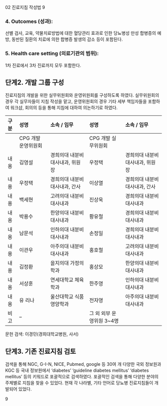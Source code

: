 02 진료지침 작성법 9

### 4. Outcomes (성과):
선별 검사, 교육, 약물치료방법에 대한 혈당관리 효과로 인한 당뇨병성 만성 합병증의 예방, 동반된 질환의 치료에 의한 합병증 발생의 감소 등이 포함된다.

### 5. Health care setting (의료기관의 범위):
1차 진료에서 3차 진료까지 모두 포함한다.

## 단계2. 개발 그룹 구성

진료지침의 개발을 위한 실무위원회와 운영위원회를 구성하도록 하였다. 실무위원회의 경우 각 실무자들이 지침 작성을 맡고, 운영위원회의 경우 기타 세부 책임자들을 포함하여 워크샵, 회의의 등을 통해 지침에 대하여 의논하기로 하였다.

| 구분 | 성명 | 소속 / 임무 | 성명 | 소속 / 임무 |
| :--- | :--- | :--- | :--- | :--- |
| | CPG 개발 운영위원회 | | CPG 개발 실무위원회 | |
| 내용 | 김영설 | 경희의대 내분비대사내과, 위원장 | 우정택 | 경희의대 내분비대사내과, 위원장 |
| 내용 | 우정택 | 경희의대 내분비대사내과, 간사 | 이상열 | 경희의대 내분비대사내과, 간사 |
| 내용 | 백세현 | 고려의대 내분비대사내과 | 진상욱 | 경희의대 내분비대사내과 |
| 내용 | 박용수 | 한양의대 내분비대사내과 | 황유철 | 경희의대 내분비대사내과 |
| 내용 | 남문석 | 인하의대 내분비대사내과 | 손정일 | 경희의대 내분비대사내과 |
| 내용 | 이관우 | 아주의대 내분비대사내과 | 홍호철 | 고려의대 내분비대사내과 |
| 내용 | 김정환 | 을지의대 가정의학과 | 홍상모 | 한양의대 내분비대사내과 |
| 내용 | 서상훈 | 연세대학교 체육학과 | 한주영 | 인하의대 내분비대사내과 |
| 내용 | 유 리나 | 울산대학교 식품영양학과 | 전자영 | 아주의대 내분비대사내과 |
| 비고 | – | | 그 외 외부 운영위원 3~4명 | |

문헌 검색: 이경민(경희대학교병원, 사서)

## 단계3. 기존 진료지침 검토

검색을 통해 NGC, G-I-N, NICE, Pubmed, google 등 30여 개 다양한 국외 정보원과 KGC 등 국내 정보원에서 ‘diabetes’ ‘guideline diabetes mellitus’ ‘diabetes mellitus’ 등의 키워드로 포괄적으로 검색하였다. 포괄적인 검색을 통해 다양한 분야의 주제별로 지침을 찾을 수 있었다. 현재 각 나라별, 기타 언어로 당뇨병 진료지침들이 개발되어 있었다.

<PAGE>9